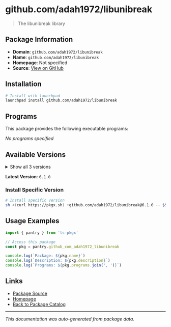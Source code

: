# github.com/adah1972/libunibreak

> The libunibreak library

## Package Information

- **Domain**: `github.com/adah1972/libunibreak`
- **Name**: `github.com/adah1972/libunibreak`
- **Homepage**: Not specified
- **Source**: [View on GitHub](https://github.com/pkgxdev/pantry/tree/main/projects/github.com/adah1972/libunibreak/package.yml)

## Installation

```bash
# Install with launchpad
launchpad install github.com/adah1972/libunibreak
```

## Programs

This package provides the following executable programs:

*No programs specified*

## Available Versions

<details>
<summary>Show all 3 versions</summary>

- `6.1.0`, `6.0.0`, `5.1.0`

</details>

**Latest Version**: `6.1.0`

### Install Specific Version

```bash
# Install specific version
sh <(curl https://pkgx.sh) +github.com/adah1972/libunibreak@6.1.0 -- $SHELL -i
```

## Usage Examples

```typescript
import { pantry } from 'ts-pkgx'

// Access this package
const pkg = pantry.github_com_adah1972_libunibreak

console.log(`Package: ${pkg.name}`)
console.log(`Description: ${pkg.description}`)
console.log(`Programs: ${pkg.programs.join(', ')}`)
```

## Links

- [Package Source](https://github.com/pkgxdev/pantry/tree/main/projects/github.com/adah1972/libunibreak/package.yml)
- [Homepage](#)
- [Back to Package Catalog](../package-catalog.md)

---

*This documentation was auto-generated from package data.*
